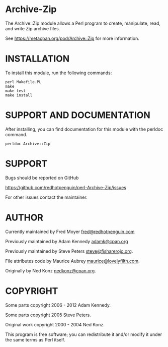 # Archive-Zip

The Archive::Zip module allows a Perl program to create, manipulate, read, 
and write Zip archive files.

See https://metacpan.org/pod/Archive::Zip for more information.


# INSTALLATION

To install this module, run the following commands:

	perl Makefile.PL
	make
	make test
	make install


# SUPPORT AND DOCUMENTATION

After installing, you can find documentation for this module with the
perldoc command.

    perldoc Archive::Zip


# SUPPORT

Bugs should be reported on GitHub

https://github.com/redhotpenguin/perl-Archive-Zip/issues

For other issues contact the maintainer.


# AUTHOR

Currently maintained by Fred Moyer <fred@redhotpenguin.com>

Previously maintained by Adam Kennedy <adamk@cpan.org>

Previously maintained by Steve Peters <steve@fisharerojo.org>.

File attributes code by Maurice Aubrey <maurice@lovelyfilth.com>.

Originally by Ned Konz <nedkonz@cpan.org>.


# COPYRIGHT

Some parts copyright 2006 - 2012 Adam Kennedy.

Some parts copyright 2005 Steve Peters.

Original work copyright 2000 - 2004 Ned Konz.

This program is free software; you can redistribute it and/or modify it 
under the same terms as Perl itself.
